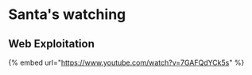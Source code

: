 # Santa's watching

## Web Exploitation

{% embed url="https://www.youtube.com/watch?v=7GAFQdYCk5s" %}




